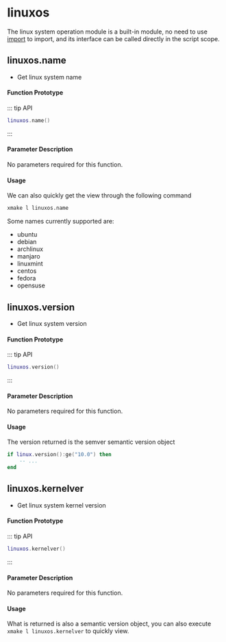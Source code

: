 
# linuxos

The linux system operation module is a built-in module, no need to use [import](/api/scripts/builtin-modules/import) to import,
and its interface can be called directly in the script scope.

## linuxos.name

- Get linux system name

#### Function Prototype

::: tip API
```lua
linuxos.name()
```
:::


#### Parameter Description

No parameters required for this function.

#### Usage

We can also quickly get the view through the following command

```sh
xmake l linuxos.name
```

Some names currently supported are:

- ubuntu
- debian
- archlinux
- manjaro
- linuxmint
- centos
- fedora
- opensuse

## linuxos.version

- Get linux system version

#### Function Prototype

::: tip API
```lua
linuxos.version()
```
:::


#### Parameter Description

No parameters required for this function.

#### Usage

The version returned is the semver semantic version object

```lua
if linux.version():ge("10.0") then
    -- ...
end
```

## linuxos.kernelver

- Get linux system kernel version

#### Function Prototype

::: tip API
```lua
linuxos.kernelver()
```
:::


#### Parameter Description

No parameters required for this function.

#### Usage

What is returned is also a semantic version object, you can also execute `xmake l linuxos.kernelver` to quickly view.
